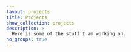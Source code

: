```yaml
---
layout: projects
title: Projects
show_collection: projects
description: >
  Here is some of the stuff I am working on.
no_groups: true
---
```

